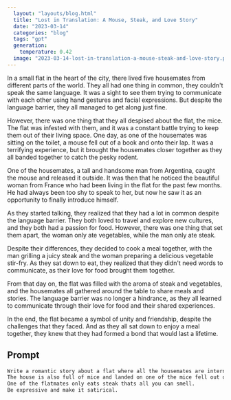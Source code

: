 ```yaml
---
  layout: "layouts/blog.html"
  title: "Lost in Translation: A Mouse, Steak, and Love Story"
  date: "2023-03-14"
  categories: "blog"
  tags: "gpt"
  generation: 
    temperature: 0.42
  image: "2023-03-14-lost-in-translation-a-mouse-steak-and-love-story.png"
---
```

In a small flat in the heart of the city, there lived five housemates from different parts of the world. They all had one thing in common, they couldn't speak the same language. It was a sight to see them trying to communicate with each other using hand gestures and facial expressions. But despite the language barrier, they all managed to get along just fine.

However, there was one thing that they all despised about the flat, the mice. The flat was infested with them, and it was a constant battle trying to keep them out of their living space. One day, as one of the housemates was sitting on the toilet, a mouse fell out of a book and onto their lap. It was a terrifying experience, but it brought the housemates closer together as they all banded together to catch the pesky rodent.

One of the housemates, a tall and handsome man from Argentina, caught the mouse and released it outside. It was then that he noticed the beautiful woman from France who had been living in the flat for the past few months. He had always been too shy to speak to her, but now he saw it as an opportunity to finally introduce himself.

As they started talking, they realized that they had a lot in common despite the language barrier. They both loved to travel and explore new cultures, and they both had a passion for food. However, there was one thing that set them apart, the woman only ate vegetables, while the man only ate steak.

Despite their differences, they decided to cook a meal together, with the man grilling a juicy steak and the woman preparing a delicious vegetable stir-fry. As they sat down to eat, they realized that they didn't need words to communicate, as their love for food brought them together.

From that day on, the flat was filled with the aroma of steak and vegetables, and the housemates all gathered around the table to share meals and stories. The language barrier was no longer a hindrance, as they all learned to communicate through their love for food and their shared experiences.

In the end, the flat became a symbol of unity and friendship, despite the challenges that they faced. And as they all sat down to enjoy a meal together, they knew that they had formed a bond that would last a lifetime.


## Prompt
```markdown
Write a romantic story about a flat where all the housemates are international and so cant speak the same language together.
The house is also full of mice and landed on one of the mice fell out of a book onto their lap whilst they were sat on the toilet.
One of the flatmates only eats steak thats all you can smell. 
Be expressive and make it satirical.
```
